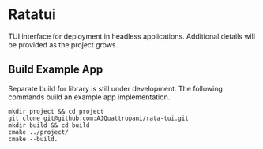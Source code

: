 # Ratatui

TUI interface for deployment in headless applications. Additional details will be provided as the project grows.

## Build Example App

Separate build for library is still under development. The following commands build an example app implementation.

```
mkdir project && cd project
git clone git@github.com:AJQuattropani/rata-tui.git
mkdir build && cd build
cmake ../project/
cmake --build.
```


